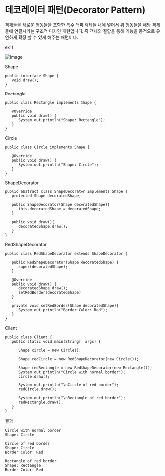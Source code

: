# 데코레이터 패턴(Decorator Pattern)

객체들을 새로운 행동들을 포함한 특수 래퍼 객체들 내에 넣어서 위 행동들을 해당 객체들에 연결시키는 구조적 디자인 패턴입니다. 즉 객체의 결합을 통해 기능을 동적으로 유연하게 확장 할 수 있게 해주는 패턴이다. 

ex1)


![image](https://user-images.githubusercontent.com/68090443/212064000-096b679b-bb39-4df2-9e1c-f4d39cadbb81.png)




Shape


    public interface Shape {
       void draw();
    }
    

Rectangle


    public class Rectangle implements Shape {

       @Override
       public void draw() {
          System.out.println("Shape: Rectangle");
       }
    }
    
Circle

    public class Circle implements Shape {

       @Override
       public void draw() {
          System.out.println("Shape: Circle");
       }
    }
    
ShapeDecorator

    public abstract class ShapeDecorator implements Shape {
       protected Shape decoratedShape;

       public ShapeDecorator(Shape decoratedShape){
          this.decoratedShape = decoratedShape;
       }

       public void draw(){
          decoratedShape.draw();
       }	
    }
    
RedShapeDecorator

    public class RedShapeDecorator extends ShapeDecorator {

       public RedShapeDecorator(Shape decoratedShape) {
          super(decoratedShape);		
       }

       @Override
       public void draw() {
          decoratedShape.draw();	       
          setRedBorder(decoratedShape);
       }

       private void setRedBorder(Shape decoratedShape){
          System.out.println("Border Color: Red");
       }
    }

Client

    public class Client {
       public static void main(String[] args) {

          Shape circle = new Circle();

          Shape redCircle = new RedShapeDecorator(new Circle());

          Shape redRectangle = new RedShapeDecorator(new Rectangle());
          System.out.println("Circle with normal border");
          circle.draw();

          System.out.println("\nCircle of red border");
          redCircle.draw();

          System.out.println("\nRectangle of red border");
          redRectangle.draw();
       }
    }
    
결과

    Circle with normal border
    Shape: Circle

    Circle of red border
    Shape: Circle
    Border Color: Red

    Rectangle of red border
    Shape: Rectangle
    Border Color: Red
